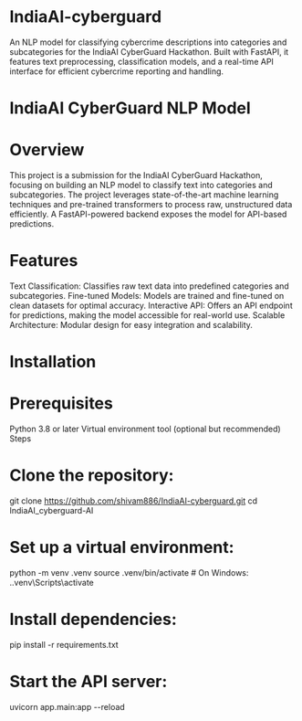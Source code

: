 # IndiaAI-cyberguard
An NLP model for classifying cybercrime descriptions into categories and subcategories for the IndiaAI CyberGuard Hackathon. Built with FastAPI, it features text preprocessing, classification models, and a real-time API interface for efficient cybercrime reporting and handling.
# IndiaAI CyberGuard NLP Model
# Overview
This project is a submission for the IndiaAI CyberGuard Hackathon, focusing on building an NLP model to classify text into categories and subcategories. The project leverages state-of-the-art machine learning techniques and pre-trained transformers to process raw, unstructured data efficiently. A FastAPI-powered backend exposes the model for API-based predictions.

# Features
Text Classification:
Classifies raw text data into predefined categories and subcategories.
Fine-tuned Models:
Models are trained and fine-tuned on clean datasets for optimal accuracy.
Interactive API:
Offers an API endpoint for predictions, making the model accessible for real-world use.
Scalable Architecture:
Modular design for easy integration and scalability.


# Installation
# Prerequisites
Python 3.8 or later
Virtual environment tool (optional but recommended)
Steps
# Clone the repository:

git clone https://github.com/shivam886/IndiaAI-cyberguard.git
cd IndiaAI_cyberguard-AI
# Set up a virtual environment:

python -m venv .venv
source .venv/bin/activate  # On Windows: .\.venv\Scripts\activate
# Install dependencies:

pip install -r requirements.txt
# Start the API server:

uvicorn app.main:app --reload
